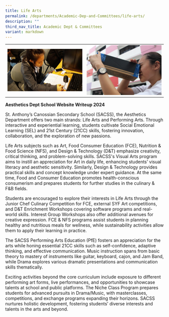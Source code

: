 ```yaml
---
title: Life Arts
permalink: /departments/Academic-Dep-and-Committees/life-arts/
description: ""
third_nav_title: Academic Dept & Committees
variant: markdown
---
```

|   |   |
|---|---|
| ![](/images/Departments/Academic%20Dep%20&%20Comittee/LIFE%20ARTS/20190325_094646-scaled.jpg) | ![](/images/Departments/Academic%20Dep%20&%20Comittee/LIFE%20ARTS/IMG_8297-scaled.jpg)  |

**Aesthetics Dept School Website Writeup 2024**

  

St. Anthony’s Canossian Secondary School (SACSS), the Aesthetics Department offers two main strands: Life Arts and Performing Arts. Through interactive and experiential learning, students cultivate Social Emotional Learning (SEL) and 21st Century (21CC) skills, fostering innovation, collaboration, and the exploration of new passions.

Life Arts subjects such as Art, Food Consumer Education (FCE), Nutrition & Food Science (NFS), and Design & Technology (D&T) emphasize creativity, critical thinking, and problem-solving skills. SACSS's Visual Arts program aims to instill an appreciation for Art in daily life, enhancing students’ visual literacy and aesthetic sensitivity. Similarly, Design & Technology provides practical skills and concept knowledge under expert guidance. At the same time, Food and Consumer Education promotes health-conscious consumerism and prepares students for further studies in the culinary & F&B fields.

Students are encouraged to explore their interests in Life Arts through the Junior Chef Culinary Competition for FCE, external SYF Art competitions, and D&T Enrichment Workshops covering software programs and real-world skills. Interest Group Workshops also offer additional avenues for creative expression. FCE & NFS programs assist students in planning healthy and nutritious meals for wellness, while sustainability activities allow them to apply their learning in practice.

The SACSS Performing Arts Education (PfE) fosters an appreciation for the arts while honing essential 21CC skills such as self-confidence, adaptive thinking, and effective communication. Music instruction spans from basic theory to mastery of instruments like guitar, keyboard, cajon, and Jam Band, while Drama explores various dramatic presentations and communication skills thematically.

Exciting activities beyond the core curriculum include exposure to different performing art forms, live performances, and opportunities to showcase talents at school and public platforms. The Niche Class Program prepares students for advanced pursuits in Drama/Music, with masterclasses, competitions, and exchange programs expanding their horizons. SACSS nurtures holistic development, fostering students’ diverse interests and talents in the arts and beyond.